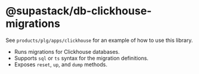 # @supastack/db-clickhouse-migrations

See `products/plg/apps/clickhouse` for an example of how to use this library.

- Runs migrations for Clickhouse databases.
- Supports `sql` or `ts` syntax for the migration definitions.
- Exposes `reset`, `up`, and `dump` methods.
